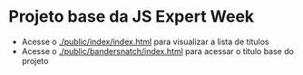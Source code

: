 # Projeto base da JS Expert Week

- Acesse o [./public/index/index.html]('index') para visualizar a lista de titulos
- Acesse o [./public/bandersnatch/index.html]('bandersnatch') para acessar o titulo base do projeto

